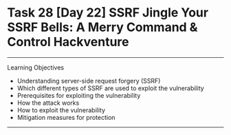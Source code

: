 # Task 28  [Day 22] SSRF Jingle Your SSRF Bells: A Merry Command & Control Hackventure

---

Learning Objectives
- Understanding server-side request forgery (SSRF)
- Which different types of SSRF are used to exploit the vulnerability
- Prerequisites for exploiting the vulnerability
- How the attack works
- How to exploit the vulnerability
- Mitigation measures for protection

---


